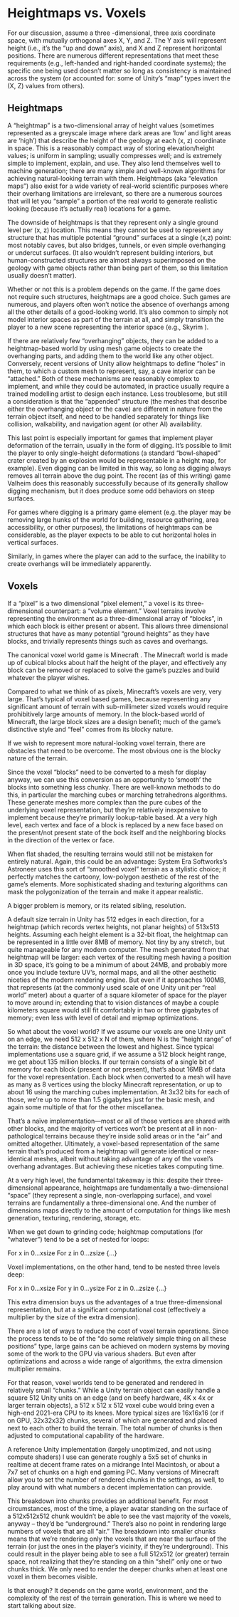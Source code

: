 #  Heightmaps vs. Voxels

For our discussion, assume a three -dimensional, three axis coordinate space, with mutually orthogonal axes X, Y, and Z.    The Y axis will represent height (i.e., it’s the “up and down” axis), and X and Z represent horizontal positions.    There are numerous different representations that meet these requirements (e.g., left-handed and right-handed coordinate systems); the specific one being used doesn’t matter so long as consistency is maintained across the system (or accounted for:  some of Unity’s “map” types invert the (X, Z) values from others).

## Heightmaps

A “heightmap” is a two-dimensional array of height values (sometimes represented as a greyscale image where dark areas are ‘low’ and light areas are ‘high’) that describe the height of the geology at each (x, z) coordinate in space.    This is a reasonably compact way of storing elevation/height values; is uniform in sampling; usually compresses well; and is extremely simple to implement, explain, and use.      They also lend themselves well to machine generation; there are many simple and well-known algorithms for achieving natural-looking terrain with them.    Heightmaps (aka “elevation maps”) also exist for a wide variety of real-world scientific purposes where their overhang limitations are irrelevant, so there are a numerous sources that will let you “sample” a portion of the real world to generate realistic looking (because it’s actually real) locations for a game.

The downside of heightmaps is that they represent only a single ground level per (x, z) location.   This means they cannot be used to represent any structure that has multiple potential “ground” surfaces at a single (x,z) point:  most notably caves, but also bridges, tunnels, or even simple overhanging or undercut surfaces.   (It also wouldn’t represent building interiors, but human-constructed structures are almost always superimposed on the geology with game objects rather than being part of them, so this limitation usually doesn’t matter).

Whether or not this is a problem depends on the game.   If the game does not require such structures, heightmaps are a good choice.  Such games are numerous, and players often won’t notice the absence of overhangs among all the other details of a good-looking world.   It’s also common to simply not model interior spaces as part of the terrain at all, and simply transition the player to a new scene representing the interior space (e.g., Skyrim ).

 If there are relatively few “overhanging” objects, they can be added to a heightmap-based world by using mesh game objects to create the overhanging parts, and adding them to the world like any other object.    Conversely, recent versions of Unity allow heightmaps to define “holes” in them, to which a custom mesh to represent, say, a cave interior can be “attached.”   Both of these mechanisms are reasonably complex to implement, and while they could be automated, in practice usually require a trained modelling artist to design each instance.   Less troublesome, but still a consideration is that the “appended” structure (the meshes that describe either the overhanging object or the cave) are different in nature from the terrain object itself, and need to be handled separately for things like collision, walkability, and navigation agent (or other AI) availability.

This last point is especially important for games that implement player deformation of the terrain, usually in the form of digging.    It’s possible to limit the player to only single-height deformations (a standard “bowl-shaped” crater created by an explosion would be representable in a height map, for example).    Even digging can be limited in this way, so long as digging always removes all terrain above the dug point.   The recent (as of this writing) game Valheim does this reasonably successfully because of its generally shallow digging mechanism, but it does produce some odd behaviors on steep surfaces.

For games where digging is a primary game element (e.g. the player may be removing large hunks of the world for building, resource gathering, area accessibility, or other purposes), the limitations of heightmaps can be considerable, as the player expects to be able to cut horizontal holes in vertical surfaces.

Similarly, in games where the player can add to the surface, the inability to create overhangs will be immediately apparently.

## Voxels

If a “pixel” is a two dimensional “pixel element,” a voxel is its three-dimensional counterpart: a “volume element.”   Voxel terrains involve representing the environment as a three-dimensional array of “blocks”, in which each block is either present or absent.       This allows three dimensional structures that have as many potential “ground heights” as they have blocks, and trivially represents things such as caves and overhangs.

The canonical voxel world game is Minecraft .   The Minecraft world is made up of cubical blocks about half the height of the player, and effectively any block can be removed or replaced to solve the game’s puzzles and build whatever the player wishes.

Compared to what we think of as pixels, Minecraft’s voxels are very, very large.   That’s typical of voxel based games, because representing any significant amount of terrain with sub-millimeter sized voxels would require prohibitively large amounts of memory.   In the block-based world of Minecraft, the large block sizes are a design benefit; much of the game’s distinctive style and “feel” comes from its blocky nature.

If we wish to represent more natural-looking voxel terrain, there are obstacles that need to be overcome.     The most obvious one is the blocky nature of the terrain.

Since the voxel “blocks” need to be converted to a mesh for display anyway, we can use this conversion as an opportunity to ‘smooth’ the blocks into something less chunky.    There are well-known methods to do this, in particular the marching cubes or marching tetrahedrons algorithms.    These generate meshes more complex than the pure cubes of the underlying voxel representation, but they’re relatively inexpensive to implement because they’re primarily lookup-table based.   At a very high level, each vertex and face of a block is replaced by a new face based on the present/not present state of the bock itself and the neighboring blocks in the direction of the vertex or face.

When flat shaded, the resulting terrains would still not be mistaken for entirely natural.   Again, this could be an advantage:  System Era Softworks’s Astroneer  uses this sort of “smoothed voxel” terrain as a stylistic choice; it perfectly matches the cartoony, low-polygon aesthetic of the rest of the game’s elements.    More sophisticated shading and texturing algorithms can mask the polygonization of the terrain and make it appear realistic. 

A bigger problem is memory, or its related sibling, resolution.    

A default size terrain in Unity has 512 edges in each direction, for a heightmap (which records vertex heights, not planar heights) of 513x513 heights.   Assuming each height element is a 32-bit float, the heightmap can be represented in a little over 8MB of memory.   Not tiny by any stretch, but quite manageable for any modern computer.    The mesh generated from that heightmap will be larger:  each vertex of the resulting mesh having a position in 3D space, it’s going to be a minimum of about 24MB, and probably more once you include texture UV’s, normal maps, and all the other aesthetic niceties of the modern rendering engine.     But even if it approaches 100MB, that represents (at the commonly used scale of one Unity unit per “real world” meter) about a quarter of a square kilometer of space for the player to move around in; extending that to vision distances of maybe a couple kilometers square would still fit comfortably in two or three gigabytes of memory; even less with level of detail and mipmap optimizations.

So what about the voxel world?   If we assume our voxels are one Unity unit on an edge, we need 512 x 512 x N of them, where N is the “height range” of the terrain: the distance between the lowest and highest.  Since typical implementations use a square grid, if we assume a 512 block height range, we get about 135 million blocks.   If our terrain consists of a single bit of memory for each block (present or not present), that’s about 16MB of data for the voxel representation.   Each block when converted to a mesh will have as many as 8 vertices using the blocky Minecraft representation, or up to about 16 using the marching cubes implementation.   At 3x32 bits for each of those, we’re up to more than 1.5 gigabytes just for the basic mesh, and again some multiple of that for the other miscellanea.

That’s a naïve implementation—most or all of those vertices are shared with other blocks, and the majority of vertices won’t be present at all in non-pathological terrains because they’re inside solid areas or in the “air” and omitted altogether.   Ultimately, a voxel-based representation of the same terrain that’s produced from a heightmap will generate identical or near-identical meshes, albeit without taking advantage of any of the voxel’s overhang advantages.   But achieving these niceties takes computing time.

At a very high level, the fundamental takeaway is this:  despite their three-dimensional appearance, heightmaps are fundamentally a two-dimensional “space” (they represent a single, non-overlapping surface), and voxel terrains are fundamentally a three-dimensional one.   And the number of dimensions maps directly to the amount of computation for things like mesh generation, texturing, rendering, storage, etc.

When we get down to grinding code; heightmap computations (for “whatever”) tend to be a set of nested for loops:

For x in 0…xsize
   For z in 0…zsize {…}

Voxel implementations, on the other hand, tend to be nested three levels deep:

For x in 0…xsize
   For y in 0…ysize 
      For z in 0…zsize {…}

This extra dimension buys us the advantages of a true three-dimensional representation, but at a significant computational cost (effectively a multiplier by the size of the extra dimension).

There are a lot of ways to reduce the cost of voxel terrain operations.   Since the process tends to be of the “do some relatively simple thing on all these positions” type, large gains can be achieved on modern systems by moving some of the work to the GPU via various shaders.   But even after optimizations and across a wide range of algorithms, the extra dimension multiplier remains.

For that reason, voxel worlds tend to be generated and rendered in relatively small “chunks.”    While a Unity terrain object can easily handle a square 512 Unity units on an edge (and on beefy hardware, 4K x 4x or larger terrain objects), a 512 x 512 x 512 voxel cube would bring even a high-end 2021-era CPU to its knees.    More typical sizes are 16x16x16 (or if on GPU, 32x32x32) chunks, several of which are generated and placed next to each other to build the terrain.    The total number of chunks is then adjusted to computational capability of the hardware.

A reference Unity implementation (largely unoptimized, and not using compute shaders) I use can generate roughly a 5x5 set of chunks in realtime at decent frame rates on a midrange Intel Macintosh, or about a 7x7 set of chunks on a high end gaming PC.    Many versions of Minecraft allow you to set the number of rendered chunks in the settings, as well, to play around with what numbers a decent implementation can provide.

This breakdown into chunks provides an additional benefit.   For most circumstances, most of the time, a player avatar standing on the surface of a 512x512x512 chunk wouldn’t be able to see the vast majority of the voxels, anyway – they’d be “underground.”   There’s also no point in rendering large numbers of voxels that are all “air.”     The breakdown into smaller chunks means that we’re rendering only the voxels that are near the surface of the terrain (or just the ones in the player’s vicinity, if they’re underground).   This could result in the player being able to see a full 512x512 (or greater) terrain space, not realizing that they’re standing on a thin “shell” only one or two chunks thick.  We only need to render the deeper chunks when at least one voxel in them becomes visible.

Is that enough?   It depends on the game world, environment, and the complexity of the rest of the terrain generation.    This is where we need to start talking about size.
